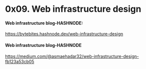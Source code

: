 # 0x09. Web infrastructure design

#### Web infrastructure blog-HASHNODE:
https://bytebites.hashnode.dev/web-infrastructure-design

#### Web infrastructure blog-HASHNODE
https://medium.com/@asmaehadar32/web-infrastructure-design-fb123a53cb05
